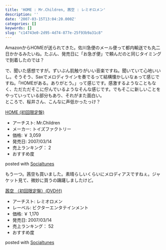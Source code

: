 ```yaml
---
title: 'HOME : Mr.Children, 茜空 : レミオロメン'
description: ''
date: '2007-03-15T13:04:20.000Z'
categories: []
keywords: []
slug: "c14743e0-2d95-4d74-877e-25f93b9a31c8"
---
```

AmazonからHOMEが送られてきた。佐川急便のメール便って都内輸送でも丸二日かかるみたいね。たぶん、発売日に「お急ぎ便」で頼んだのと同じタイミングで到着したのでは？

で、聞いた感想ですが。ずいぶん肌触りがいい音楽ですね。聞いていて心地いいし。そうそう、Saxでメロディラインを奏でるって結構懐かしいなぁって感じですね。「HOMEがある。ありがとう。」って感じです。感激するようなこともなく、ただただそこに佇んでいるようなそんな感じです。でもそこに新しいことをやっていっている部分もあり、それがまた面白い。  
ところで、桜井さん、こんなに声低かったっけ？

[HOME (初回限定盤)](http://www.amazon.co.jp/exec/obidos/ASIN/B000FQ5FF4/mrchildrenonl-22/ref=nosim "HOME (初回限定盤)")

*   アーチスト: Mr.Children
*   メーカー: トイズファクトリー
*   価格: ￥ 3,059
*   発売日: 2007/03/14
*   売上ランキング： 2
*   おすすめ度

posted with [Socialtunes](http://socialtunes.net)

もう一つ。茜空も買いました。素晴らしいくらいにメロディアスですねぇ。ジャケット見て、微妙に買うの躊躇しましたけど。

[茜空 （初回限定盤）(DVD付)](http://www.amazon.co.jp/exec/obidos/ASIN/B000N8BLXO/mrchildrenonl-22/ref=nosim "茜空 （初回限定盤）(DVD付)")

*   アーチスト: レミオロメン
*   レーベル: ビクターエンタテインメント
*   価格: ￥ 1,170
*   発売日: 2007/03/14
*   売上ランキング： 52
*   おすすめ度

posted with [Socialtunes](http://socialtunes.net)